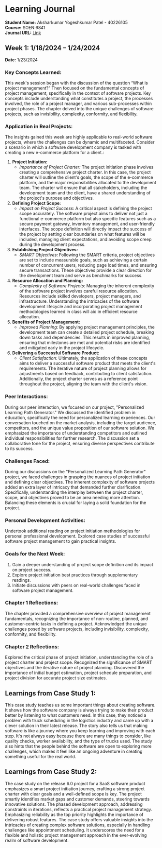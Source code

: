 # Learning Journal

**Student Name:** Aksharkumar Yogeshkumar Patel - 40226105  
**Course:** SOEN 6841  
**Journal URL:** [Link](https://github.com/aksharpatel17/SOEN_6841)

## Week 1: 1/18/2024 – 1/24/2024

**Date:** 1/23/2024

### Key Concepts Learned:

This week's session began with the discussion of the question “What is project management?” Then focused on the fundamental concepts of project management, specifically in the context of software projects. Key concepts include understanding what constitutes a project, the processes involved, the role of a project manager, and various sub-processes within project phases. The chapter delved into the unique challenges of software projects, such as invisibility, complexity, conformity, and flexibility.

### Application in Real Projects:

The insights gained this week are highly applicable to real-world software projects, where the challenges can be dynamic and multifaceted. Consider a scenario in which a software development company is tasked with creating a new e-commerce platform for a client.:
1. **Project Initiation:**
   - *Importance of Project Charter:* The project initiation phase involves creating a comprehensive project charter. In this case, the project charter will outline the client's goals, the scope of the e-commerce platform, and the major responsibilities allocated to the development team. The charter will ensure that all stakeholders, including the development team and the client, have a shared understanding of the project's purpose and objectives.
2. **Defining Project Scope:**
   - *Impact on Project Success:* A critical aspect is defining the project scope accurately. The software project aims to deliver not just a functional e-commerce platform but also specific features such as a secure payment gateway, inventory management, and user-friendly interfaces. The scope definition will directly impact the success of the project by setting clear boundaries on what features will be included, managing client expectations, and avoiding scope creep during the development process.
3. **Establishing Project Objectives:**
   - *SMART Objectives:* Following the SMART criteria, project objectives are set to include measurable goals, such as achieving a certain number of concurrent users, reducing page load times, and ensuring secure transactions. These objectives provide a clear direction for the development team and serve as benchmarks for success.
4. **Resource Allocation and Planning:**
   - *Complexity of Software Projects:* Managing the inherent complexity of the software project involves careful resource allocation. Resources include skilled developers, project managers, and infrastructure. Understanding the intricacies of the software development lifecycle and incorporating project management methodologies learned in class will aid in efficient resource allocation.
5. **Benefits of Project Management:**
   - *Improved Planning:* By applying project management principles, the development team can create a detailed project schedule, breaking down tasks and dependencies. This results in improved planning, ensuring that milestones are met and potential risks are identified and mitigated early in the project lifecycle.
6. **Delivering a Successful Software Product:**
   - *Client Satisfaction:* Ultimately, the application of these concepts aims to deliver a successful software product that meets the client's requirements. The iterative nature of project planning allows for adjustments based on feedback, contributing to client satisfaction. Additionally, the project charter serves as a reference point throughout the project, aligning the team with the client's vision.
### Peer Interactions:

During our peer interaction, we focused on our project, "Personalized Learning Path Generator." We discussed the identified problem in education, specifically the need for personalized learning experiences. Our conversation touched on the market analysis, including the target audience, competitors, and the unique value proposition of our software solution. We emphasized the importance of understanding competitors and outlined individual responsibilities for further research. The discussion set a collaborative tone for the project, ensuring diverse perspectives contribute to its success.


### Challenges Faced:

During our discussions on the "Personalized Learning Path Generator" project, we faced challenges in grasping the nuances of project initiation and defining clear objectives. The inherent complexity of software projects added an extra layer of intricacy that demanded further clarification. Specifically, understanding the interplay between the project charter, scope, and objectives proved to be an area needing more attention. Balancing these elements is crucial for laying a solid foundation for the project.

### Personal Development Activities:

 Undertook additional reading on project initiation methodologies for personal professional development. Explored case studies of successful software project management to gain practical insights.

### Goals for the Next Week:

1. Gain a deeper understanding of project scope definition and its impact on project success.
2. Explore project initiation best practices through supplementary readings.
3. Initiate discussions with peers on real-world challenges faced in software project management.

### Chapter 1 Reflections:

The chapter provided a comprehensive overview of project management fundamentals, recognizing the importance of non-routine, planned, and customer-centric tasks in defining a project. Acknowledged the unique challenges posed by software projects, including invisibility, complexity, conformity, and flexibility.

### Chapter 2 Reflections:

Explored the critical phase of project initiation, understanding the role of a project charter and project scope. Recognized the significance of SMART objectives and the iterative nature of project planning. Discovered the importance of initial budget estimation, project schedule preparation, and project division for accurate project size estimates.

## Learnings from Case Study 1:

This case study teaches us some important things about creating software. It shows how the software company is always trying to make their product better by listening to what customers need. In this case, they noticed a problem with truck scheduling in the logistics industry and came up with a clever solution in their latest release. The story also tells us that making software is like a journey where you keep learning and improving with each step. It's not always easy because there are many things to consider, like quality checks, worker availability, and the type of trucks used. The study also hints that the people behind the software are open to exploring more challenges, which makes it feel like an ongoing adventure in creating something useful for the real world.

## Learnings from Case Study 2:

The case study on the release 6.0 project for a SaaS software product emphasizes a smart project initiation journey, crafting a strong project charter with clear goals and a well-defined scope is key. The project smartly identifies market gaps and customer demands, steering towards innovative solutions. The phased development approach, addressing constraints in iterations, reflects a practical project management strategy. Emphasizing reliability as the top priority highlights the importance of delivering robust features. The case study offers valuable insights into the intricacies of creating complex software solutions, especially in handling challenges like appointment scheduling. It underscores the need for a flexible and holistic project management approach in the ever-evolving realm of software development.
